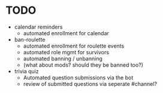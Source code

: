 # TODO
- calendar reminders
   - automated enrollment for calendar
- ban-roulette
   - automated enrollment for roulette events
   - automated role mgmt for survivors
   - automated banning / unbanning
   - (what about mods? should they be banned too?)
- trivia quiz
   - Automated question submissions via the bot
   - review of submitted questions via seperate #channel?